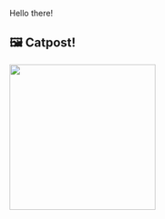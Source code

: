 Hello there!



## 🖼️ Catpost!

<sub>
    <img src="https://cdn2.thecatapi.com/images/Vcf2l8tKO.jpg" height="256">
</sub>

